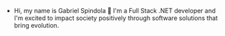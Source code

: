 - Hi, my name is Gabriel Spindola 🤝 I'm a Full Stack .NET developer and I'm excited to impact society positively through software solutions that bring evolution. 
<!---
gabrielspin/gabrielspin is a ✨ special ✨ repository because its `README.md` (this file) appears on your GitHub profile.
You can click the Preview link to take a look at your changes.
--->
